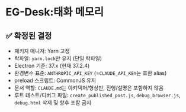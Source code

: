 # EG-Desk:태화 메모리

## ✅ 확정된 결정
- 패키지 매니저: Yarn 고정
- 락파일: `yarn.lock`만 유지 (단일 락파일)
- Electron 기준: 37.x (현재 37.2.4)
- 환경변수 표준: `ANTHROPIC_API_KEY` (=`CLAUDE_API_KEY`는 호환 alias)
- preload 스크립트: CommonJS 유지
- 문서 역할: `CLAUDE.md`는 아키텍처/형상만, 진행/설명은 포함하지 않음
- 루트 테스트/디버그 파일: `create_published_post.js`, `debug_browser.js`, `debug.html` 삭제 및 향후 포함 금지 